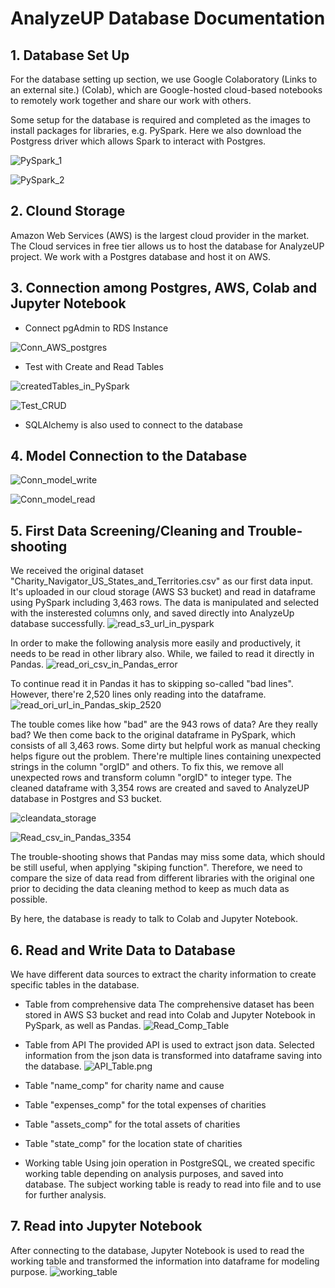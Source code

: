 # AnalyzeUP Database Documentation

## 1. Database Set Up
For the database setting up section, we use Google Colaboratory (Links to an external site.) (Colab), which are Google-hosted cloud-based notebooks to remotely work together and share our work with others.  

Some setup for the database is required and completed as the images to
install packages for libraries, e.g. PySpark. Here we also download the Postgress driver which allows Spark to interact with Postgres.

![PySpark_1](https://github.com/kyliekwann/FinalProject/blob/hankai26/Image/PySpark_setup_1.png)

![PySpark_2](https://github.com/kyliekwann/FinalProject/blob/hankai26/Image/PySpark_setup_2.png)

## 2. Clound Storage
Amazon Web Services (AWS) is the largest cloud provider in the market. The Cloud services in free tier allows us to host the database for AnalyzeUP project. We work with a Postgres database and host it on AWS.


## 3. Connection among Postgres, AWS, Colab and Jupyter Notebook
    
- Connect pgAdmin to RDS Instance

![Conn_AWS_postgres](https://github.com/kyliekwann/FinalProject/blob/hankai26/Image/Conn_AWS_postgres.png)


- Test with Create and Read Tables

![createdTables_in_PySpark](https://github.com/kyliekwann/FinalProject/blob/hankai26/Image/createdTables_in_postgres.png)

![Test_CRUD](https://github.com/kyliekwann/FinalProject/blob/hankai26/Image/Test_CRUD.png)

- SQLAlchemy is also used to connect to the database

## 4. Model Connection to the Database

![Conn_model_write](https://github.com/kyliekwann/FinalProject/blob/hankai26/Image/Conn_model_write.png)

![Conn_model_read](https://github.com/kyliekwann/FinalProject/blob/hankai26/Image/Conn_model_read.png)


## 5. First Data Screening/Cleaning and Trouble-shooting
We received the original dataset "Charity_Navigator_US_States_and_Territories.csv" as our first data input. It's uploaded in our cloud storage (AWS S3 bucket) and read in dataframe using PySpark including 3,463 rows. The data is manipulated and selected with the insterested columns only, and saved directly into AnalyzeUp database successfully.
![read_s3_url_in_pyspark](https://github.com/kyliekwann/FinalProject/blob/hankai26/Image/read_s3_url_in_pyspark.png)

In order to make the following analysis more easily and productively, it needs to be read in other library also. While, we failed to read it directly in Pandas.
![read_ori_csv_in_Pandas_error](https://github.com/kyliekwann/FinalProject/blob/hankai26/Image/read_ori_csv_in_Pandas_error.png)

To continue read it in Pandas it has to skipping so-called "bad lines". However, there're 2,520 lines only reading into the dataframe.
![read_ori_url_in_Pandas_skip_2520](https://github.com/kyliekwann/FinalProject/blob/hankai26/Image/read_ori_url_in_Pandas_skip_2520.png)

The touble comes like how "bad" are the 943 rows of data? Are they really bad? We then come back to the original dataframe in PySpark, which consists of all 3,463 rows. Some dirty but helpful work as manual checking helps figure out the problem. There're multiple lines containing unexpected strings in the column "orgID" and others. To fix this, we remove all unexpected rows and transform column "orgID" to integer type. The cleaned dataframe with 3,354 rows are created and saved to AnalyzeUP database in Postgres and S3 bucket.

![cleandata_storage](https://github.com/kyliekwann/FinalProject/blob/hankai26/Image/cleandata_storage.png)

![Read_csv_in_Pandas_3354](https://github.com/kyliekwann/FinalProject/blob/hankai26/Image/Read_csv_in_Pandas_3354.png)

The trouble-shooting shows that Pandas may miss some data, which should be still useful, when applying "skiping function". Therefore, we need to compare the size of data read from different libraries with the original one prior to deciding the data cleaning method to keep as much data as possible.

By here, the database is ready to talk to Colab and Jupyter Notebook.


## 6. Read and Write Data to Database

We have different data sources to extract the charity information to create specific tables in the database.
- Table from comprehensive data
The comprehensive dataset has been stored in AWS S3 bucket and read into Colab and Jupyter Notebook in PySpark, as well as Pandas.
![Read_Comp_Table](https://github.com/kyliekwann/FinalProject/blob/hankai26/Image/Read_Comp_Table.png)

- Table from API
The provided API is used to extract json data. Selected information from the json data is transformed into dataframe saving into the database.
![API_Table.png](https://github.com/kyliekwann/FinalProject/blob/hankai26/Image/API_Table.png.png)

- Table "name_comp" for charity name and cause

- Table "expenses_comp" for the total expenses of charities

- Table "assets_comp" for the total assets of charities

- Table "state_comp" for the location state of charities

- Working table
Using join operation in PostgreSQL, we created specific working table depending on analysis purposes, and saved into database. The subject working table is ready to read into file and to use for further analysis.

## 7. Read into Jupyter Notebook
After connecting to the database, Jupyter Notebook is used to read the working table and transformed the information into dataframe for modeling purpose.
![working_table](https://github.com/kyliekwann/FinalProject/blob/hankai26/Image/working_table.png)





